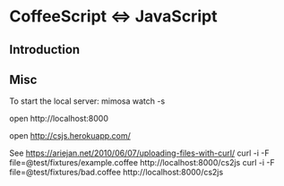 # CoffeeScript <=> JavaScript

## Introduction

## Misc

To start the local server:
mimosa watch -s

open http://localhost:8000

open http://csjs.herokuapp.com/

See https://ariejan.net/2010/06/07/uploading-files-with-curl/
curl -i -F file=@test/fixtures/example.coffee http://localhost:8000/cs2js
curl -i -F file=@test/fixtures/bad.coffee http://localhost:8000/cs2js

